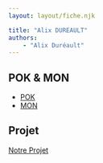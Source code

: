 ```yaml
---
layout: layout/fiche.njk

title: "Alix DUREAULT"
authors:
    - "Alix Duréault"
---
```


## POK & MON

- [POK](./pok)
- [MON](./mon)

## Projet

[Notre Projet](../../../projets/20XX-20YY/notre-projet)
